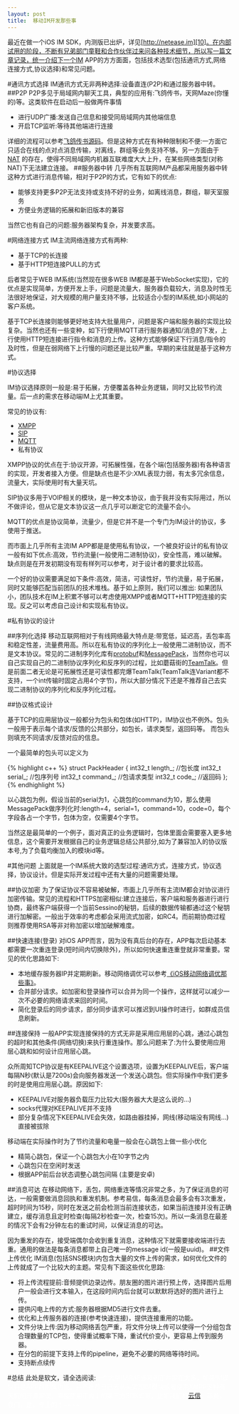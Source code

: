 ```yaml
---
layout: post
title:  移动IM开发那些事
---
```


最近在做一个iOS IM SDK，内测版已出炉，详见[http://netease.im][10]。在内部试用的阶段，不断有兄弟部门童鞋和合作伙伴过来问各种技术细节，所以写一篇文章记录，统一介绍下一个IM APP的方方面面，包括技术选型(包括通讯方式,网络连接方式,协议选择)和常见问题。

#通讯方式选择
IM通讯方式无非两种选择:设备直连(P2P)和通过服务器中转。
##P2P
P2P多见于局域网内聊天工具，典型的应用有:飞鸽传书，天网Maze(你懂的)等。这类软件在启动后一般做两件事情

* 进行UDP广播:发送自己信息和接受同局域网内其他端信息
* 开启TCP监听:等待其他端进行连接

详细的流程可以参考[飞鸽传书源码][1]。但是这种方式在有种种限制和不便:一方面它只适合在线的点对点消息传输，对离线，群组等业务支持不够。另一方面由于 [NAT][2] 的存在，使得不同局域网内机器互联难度大大上升，在某些网络类型(对称NAT)下无法建立连接。
##服务器中转
几乎所有互联网IM产品都采用服务器中转这种方式进行消息传输，相对于P2P的方式，它有如下的优点:

* 能够支持更多P2P无法支持或支持不好的业务，如离线消息，群组，聊天室服务
* 方便业务逻辑的拓展和新旧版本的兼容

当然它也有自己的问题:服务器架构复杂，并发要求高。


#网络连接方式
IM主流网络连接方式有两种:

* 基于TCP的长连接
* 基于HTTP短连接PULL的方式

后者常见于WEB IM系统(当然现在很多WEB IM都是基于WebSocket实现)，它的优点是实现简单，方便开发上手，问题是流量大，服务器负载较大，消息及时性无法很好地保证，对大规模的用户量支持不够，比较适合小型的IM系统,如小网站的客户系统。

基于TCP长连接则能够更好地支持大批量用户，问题是客户端和服务器的实现比较复杂。当然也还有一些变种，如下行使用MQTT进行服务器通知/消息的下发，上行使用HTTP短连接进行指令和消息的上传。这种方式能够保证下行消息/指令的及时性，但是在弱网络下上行慢的问题还是比较严重。早期的来往就是基于这种方式。

#协议选择

IM协议选择原则一般是:易于拓展，方便覆盖各种业务逻辑，同时又比较节约流量。后一点的需求在移动端IM上尤其重要。

常见的协议有:

* [XMPP][3]
* [SIP][4]
* [MQTT][5]
* 私有协议

XMPP协议的优点在于:协议开源，可拓展性强，在各个端(包括服务器)有各种语言的实现，开发者接入方便。但是缺点也是不少:XML表现力弱，有太多冗余信息，流量大，实际使用时有大量天坑。

SIP协议多用于VOIP相关的模块，是一种文本协议，由于我并没有实际用过，所以不做评论，但从它是文本协议这一点几乎可以断定它的流量不会小。

MQTT的优点是协议简单，流量少，但是它并不是一个专门为IM设计的协议，多使用于推送。

而市面上几乎所有主流IM APP都是是使用私有协议，一个被良好设计的私有协议一般有如下优点:高效，节约流量(一般使用二进制协议)，安全性高，难以破解。缺点则是在开发初期没有现有样列可以参考，对于设计者的要求比较高。

一个好的协议需要满足如下条件:高效，简洁，可读性好，节约流量，易于拓展，同时又能够匹配当前团队的技术堆栈。基于如上原则，我们可以推出:
如果团队小，团队技术在IM上积累不够可以考虑使用XMPP或者MQTT+HTTP短连接的实现。反之可以考虑自己设计和实现私有协议。

#私有协议的设计 

##序列化选择
移动互联网相对于有线网络最大特点是:带宽低，延迟高，丢包率高和稳定性差，流量费用高。所以在私有协议的序列化上一般使用二进制协议，而不是文本协议。常见的二进制序列化库有[protobuf][6]和[MessagePack][7]，当然你也可以自己实现自己的二进制协议序列化和反序列的过程，比如蘑菇街的[TeamTalk][8]。但是前面二者无论是可拓展性还是可读性都完爆TeamTalk(TeamTalk连Variant都不支持，一个int传输时固定占用4个字节)，所以大部分情况下还是不推荐自己去实现二进制协议的序列化和反序列化过程。

##协议格式设计

基于TCP的应用层协议一般都分为包头和包体(如HTTP)，IM协议也不例外。包头一般用于表示每个请求/反馈的公共部分，如包长，请求类型，返回码等。
而包头则填充不同请求/反馈对应的信息。

一个最简单的包头可以定义为

{% highlight c++ %}
struct PackHeader
{
    int32_t     length_;    //包长度
    int32_t     serial_;    //包序列号
    int32_t     command_;   //包请求类型
    int32_t     code_;      //返回码
};
{% endhighlight %}

以心跳包为例，假设当前的serial为1，心跳包的command为10，那么使用MessagePack做序列化时:length=4，serial=1，command=10，code=0，每个字段各占一个字节，包体为空，仅需要4个字节。

当然这是最简单的一个例子，面对真正的业务逻辑时，包体里面会需要塞入更多地信息，这个需要开发根据自己的业务逻辑总结公共部分,如为了兼容加入的协议版本号,为了负载均衡加入的模块id等。

#其他问题
上面就是一个IM系统大致的选型过程:通讯方式，连接方式，协议选择，协议设计。但是实际开发过程中还有大量的问题需要处理。

##协议加密
为了保证协议不容易被破解，市面上几乎所有主流IM都会对协议进行加密传输。常见的流程和HTTPS加密相似:建立连接后，客户端和服务器进行进行协商，最终客户端获得一个当前Sessino的秘钥，后续的数据传输都通过这个秘钥进行加解密。一般出于效率的考虑都会采用流式加密，如RC4。而前期协商过程则推荐使用RSA等非对称加密以增加破解难度。

##快速连接(登录)
对iOS APP而言，因为没有真后台的存在，APP每次启动基本都需要一次重连登录(短时间内切换除外)，所以如何快速重连重登就非常重要。常见的优化思路如下:

* 本地缓存服务器IP并定期刷新。移动网络调优可以参考[《iOS移动网络调优那些事》][9]。
* 合并部分请求。如加密和登录操作可以合并为同一个操作，这样就可以减少一次不必要的网络请求来回的时间。
* 简化登录后的同步请求，部分同步请求可以推迟到UI操作时进行，如群成员信息刷新。

##连接保持
一般APP实现连接保持的方式无非是采用应用层的心跳，通过心跳包的超时和其他条件(网络切换)来执行重连操作。那么问题来了:为什么要使用应用层心跳和如何设计应用层心跳。

众所周知TCP协议是有KEEPALIVE这个设置选项，设置为KEEPALIVE后，客户端每隔N秒(默认是7200s)会向服务器发送一个发送心跳包。但实际操作中我们更多的时是使用应用层心跳。原因如下:

* KEEPALIVE对服务器负载压力比较大(服务器大大是这么说的...)
* socks代理对KEEPALIVE并不支持
* 部分复杂情况下KEEPALIVE会失效，如路由器挂掉，网线(移动端没有网线...)直接被拔除

移动端在实际操作时为了节约流量和电量一般会在心跳包上做一些小优化

* 精简心跳包，保证一个心跳包大小在10字节之内
* 心跳包只在空闲时发送 
* 根据APP前后台状态调整心跳包间隔 (主要是安卓)

##消息可达
在移动网络下，丢包，网络重连等情况非常之多，为了保证消息的可达，一般需要做消息回执和重发机制。参考易信，每条消息会最多会有3次重发，超时时间为15秒，同时在发送之前会检测当前连接状态，如果当前连接并没有正确建立，缓存消息且定时检查(每隔2秒检查一次，检查15次)。所以一条消息在最差的情况下会有2分钟左右的重试时间，以保证消息的可达。

因为重发的存在，接受端偶尔会收到重复消息，这种情况下就需要接收端进行去重。通用的做法是每条消息都带上自己唯一的message id(一般是uuid)。
##文件上传优化
IM消息(包括SNS模块)内包含大量的文件上传的需求，如何优化文件的上传就成了一个比较大的主题。常见有下面这些优化思路:

* 将上传流程提前:音频提供边录边传。朋友圈的图片进行预上传，选择图片后用户一般会进行文本输入，在这段时间内后台就可以默默将选好的图片进行上传。
* 提供闪电上传的方式:服务器根据MD5进行文件去重。
* 优化和上传服务器的连接(参考快速连接)，提供连接重用的功能。
* 文件分块上传:因为移动网络丢包严重，将文件分块上传可以使得一个分组包含合理数量的TCP包，使得重试概率下降，重试代价变小，更容易上传到服务器。
* 在分包的前提下支持上传的pipeline，避免不必要的网络等待时间。
* 支持断点续传

#总结
此处是软文，请全选阅读:<font color="white">一个大型IM系统涉及到东西实在太多，如果IM模块只是APP的附属功能，并不推荐自己去从头实现IM模块或者使用XMPP这种有天坑的开源实现，直接使用市面上的第三方SDK即可，比如我们的[云信][10]。毕竟，我们，是，专业的！~~~~</font>



[1]:http://ipmsg.org/
[2]:http://zh.wikipedia.org/zh-cn/%E7%BD%91%E7%BB%9C%E5%9C%B0%E5%9D%80%E8%BD%AC%E6%8D%A2
[3]:http://zh.wikipedia.org/wiki/XMPP
[4]:http://zh.wikipedia.org/wiki/%E4%BC%9A%E8%AF%9D%E5%8F%91%E8%B5%B7%E5%8D%8F%E8%AE%AE
[5]:http://mqtt.org/
[6]:https://github.com/google/protobuf
[7]:http://msgpack.org/
[8]:https://github.com/mogujie/TeamTalk
[9]:http://xiangwangfeng.com/2013/10/16/iOS%E7%A7%BB%E5%8A%A8%E7%BD%91%E7%BB%9C%E8%B0%83%E4%BC%98%E9%82%A3%E4%BA%9B%E4%BA%8B/
[10]:http://netease.im
